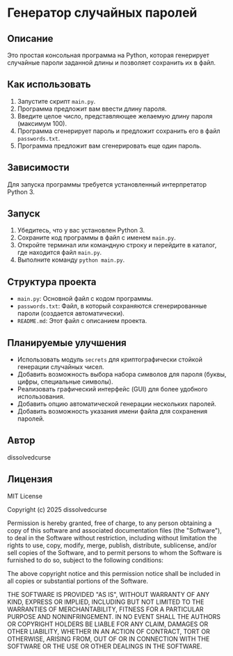# Генератор случайных паролей

## Описание

Это простая консольная программа на Python, которая генерирует случайные пароли заданной длины и позволяет сохранить их в файл.

## Как использовать

1.  Запустите скрипт `main.py`.
2.  Программа предложит вам ввести длину пароля.
3.  Введите целое число, представляющее желаемую длину пароля (максимум 100).
4.  Программа сгенерирует пароль и предложит сохранить его в файл `passwords.txt`.
5.  Программа предложит вам сгенерировать еще один пароль.

## Зависимости

Для запуска программы требуется установленный интерпретатор Python 3.

## Запуск

1.  Убедитесь, что у вас установлен Python 3.
2.  Сохраните код программы в файл с именем `main.py`.
3.  Откройте терминал или командную строку и перейдите в каталог, где находится файл `main.py`.
4.  Выполните команду `python main.py`.

## Структура проекта

*   `main.py`: Основной файл с кодом программы.
*   `passwords.txt`: Файл, в который сохраняются сгенерированные пароли (создается автоматически).
*   `README.md`: Этот файл с описанием проекта.

## Планируемые улучшения

*   Использовать модуль `secrets` для криптографически стойкой генерации случайных чисел.
*   Добавить возможность выбора набора символов для пароля (буквы, цифры, специальные символы).
*   Реализовать графический интерфейс (GUI) для более удобного использования.
*   Добавить опцию автоматической генерации нескольких паролей.
*   Добавить возможность указания имени файла для сохранения паролей.

## Автор

dissolvedcurse

## Лицензия

MIT License

Copyright (c) 2025 dissolvedcurse

Permission is hereby granted, free of charge, to any person obtaining a copy
of this software and associated documentation files (the "Software"), to deal
in the Software without restriction, including without limitation the rights
to use, copy, modify, merge, publish, distribute, sublicense, and/or sell
copies of the Software, and to permit persons to whom the Software is
furnished to do so, subject to the following conditions:

The above copyright notice and this permission notice shall be included in all
copies or substantial portions of the Software.

THE SOFTWARE IS PROVIDED "AS IS", WITHOUT WARRANTY OF ANY KIND, EXPRESS OR
IMPLIED, INCLUDING BUT NOT LIMITED TO THE WARRANTIES OF MERCHANTABILITY,
FITNESS FOR A PARTICULAR PURPOSE AND NONINFRINGEMENT. IN NO EVENT SHALL THE
AUTHORS OR COPYRIGHT HOLDERS BE LIABLE FOR ANY CLAIM, DAMAGES OR OTHER
LIABILITY, WHETHER IN AN ACTION OF CONTRACT, TORT OR OTHERWISE, ARISING FROM,
OUT OF OR IN CONNECTION WITH THE SOFTWARE OR THE USE OR OTHER DEALINGS IN THE
SOFTWARE.